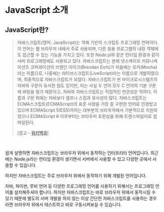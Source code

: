 # JavaScript 소개

## JavaScript란?

> 자바스크립트(영어: JavaScript)는 객체 기반의 스크립트 프로그래밍 언어이다. 이 언어는 웹 브라우저 내에서 주로 사용되며, 다른 응용 프로그램의 내장 객체에도 접근할 수 있는 기능을 가지고 있다. 또한 Node.js와 같은 런타임 환경과 같이 서버 프로그래밍에도 사용되고 있다. 자바스크립트는 본래 넷스케이프 커뮤니케이션즈 코퍼레이션의 브렌던 아이크(Brendan Eich)가 처음에는 모카(Mocha)라는 이름으로, 나중에는 라이브스크립트(LiveScript)라는 이름으로 개발하였으며, 최종적으로 자바스크립트가 되었다. 자바스크립트가 썬 마이크로시스템즈의 자바와 구문이 유사한 점도 있지만, 이는 사실 두 언어 모두 C 언어의 기본 구문에 바탕을 뒀기 때문이고, 자바와 자바스크립트는 직접적인 연관성은 약하다. 이름과 구문 외에는 자바보다 셀프나 스킴과 유사성이 많다. 자바스크립트는 ECMA스크립트(ECMAScript)의 표준 사양을 가장 잘 구현한 언어로 인정받고 있으며 ECMAScript 5(ES5)까지는 대부분의 브라우저에서 기본적으로 지원되었으나 ECMAScript 6 이후부터는 브라우저 호환성을 위해 트랜스파일러로 컴파일된다.
> 
> [참고 - [위키백과](https://ko.wikipedia.org/wiki/%EC%9E%90%EB%B0%94%EC%8A%A4%ED%81%AC%EB%A6%BD%ED%8A%B8)]

<br />

쉽게 설명하면 자바스크립트는 브라우저 위에서 동작하는 인터프리터 언어입니다. 최근에는 Node.js라는 런타임 환경이 생기면서 서버에서 사용할 수 있고 다양한 곳에서 사용할 수 있습니다.

하지만 자바스크립트는 주로 브라우저 위에서 동작하기 위해 개발된 언어입니다.

자바, 파이썬, 루비 언어 등 다양한 프로그래밍 언어를 사용하기 위해서는 프로그래밍 언어를 설치해주셔야 합니다. 하지만 자바스크립트는 바로 브라우저 위에서 동작시킬 수 있기 때문에 별도의 서버 개발을 하지 않는 이상 간단한 자바스크립트를 사용하는 경우라면 브라우저 위에서 테스트하고 바로 구동시켜보실 수 있습니다.